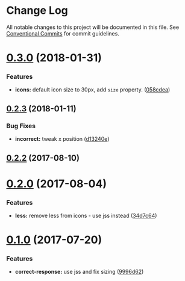 # Change Log

All notable changes to this project will be documented in this file.
See [Conventional Commits](https://conventionalcommits.org) for commit guidelines.

<a name="0.3.0"></a>
# [0.3.0](https://github.com/pieelements/pie-elements/compare/@pie-libs/icons@0.2.3...@pie-libs/icons@0.3.0) (2018-01-31)


### Features

* **icons:** default icon size to 30px, add `size` property. ([058cdea](https://github.com/pieelements/pie-elements/commit/058cdea))




<a name="0.2.3"></a>
## [0.2.3](https://github.com/pieelements/pie-elements/compare/@pie-libs/icons@0.2.2...@pie-libs/icons@0.2.3) (2018-01-11)


### Bug Fixes

* **incorrect:** tweak x position ([d13240e](https://github.com/pieelements/pie-elements/commit/d13240e))




<a name="0.2.2"></a>
## [0.2.2](https://github.com/pieelements/pie-elements/compare/@pie-libs/icons@0.2.0...@pie-libs/icons@0.2.2) (2017-08-10)




<a name="0.2.0"></a>
# [0.2.0](https://github.com/pieelements/pie-elements/compare/@pie-libs/icons@0.1.0...@pie-libs/icons@0.2.0) (2017-08-04)


### Features

* **less:** remove less from icons - use jss instead ([34d7c64](https://github.com/pieelements/pie-elements/commit/34d7c64))




<a name="0.1.0"></a>
# [0.1.0](https://github.com/pieelements/pie-elements/compare/@pie-libs/icons@0.0.2...@pie-libs/icons@0.1.0) (2017-07-20)


### Features

* **correct-response:** use jss and fix sizing ([9996d62](https://github.com/pieelements/pie-elements/commit/9996d62))
